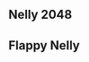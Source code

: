 <script type="text/javascript" src="processing.js"></script>

## Nelly 2048
<canvas data-processing-sources="nelly2048/nelly2048.pde"></canvas>

## Flappy Nelly
<canvas data-processing-sources="flappyNelly/flappyNelly.pde"></canvas>